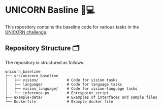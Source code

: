 # UNICORN Basline 🦄💻

This repository contains the baseline code for various tasks in the [UNICORN challenge](https://unicorn.grand-challenge.org/).

## Repository Structure 🗂️

The repository is structured as follows:
```
unicorn_baseline
├── src/unicorn_baseline
│   ├── vision/             # Code for vision tasks
│   ├── language/           # Code for language tasks
│   ├── vision_language/    # Code for vision-language tasks
│   └── inference.py        # Entrypoint script
├── example-data/           # Examples of interfaces and sample files
└── Dockerfile              # Example docker file
```
